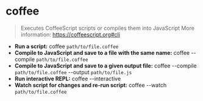 # coffee
> Executes CoffeeScript scripts or compiles them into JavaScript
> More information: <https://coffeescript.org#cli>
- **Run a script:**
coffee `path/to/file.coffee`
- **Compile to JavaScript and save to a file with the same name:**
coffee --compile `path/to/file.coffee`
- **Compile to JavaScript and save to a given output file:**
coffee --compile `path/to/file.coffee` --output `path/to/file.js`
- **Run interactive REPL:**
coffee --interactive
- **Watch script for changes and re-run script:**
coffee --watch `path/to/file.coffee`
